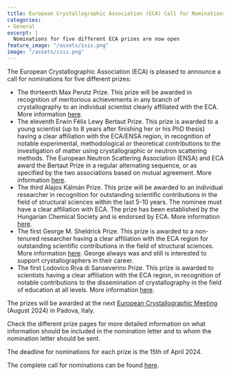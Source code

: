 ```yaml
---
title: European Crystallographic Association (ECA) Call for Nominations
categories: 
- General
excerpt: |
  Nominations for five different ECA prizes are now open
feature_image: "/assets/isis.png"
image: "/assets/isis.png"
---
```


The European Crystallographic Association (ECA) is pleased to announce a call for nominations for five different prizes:

- The thirteenth Max Perutz Prize. This prize will be awarded in recognition of meritorious achievements in any branch of crystallography to an individual scientist clearly affiliated with the ECA.  More information [here](https://ecanews.org/max-perutz-prize/).
- The eleventh Erwin Félix Lewy Bertaut Prize. This prize is awarded to a young scientist (up to 8 years after finishing her or his PhD thesis) having a clear affiliation with the ECA/ENSA region, in recognition of notable experimental, methodological or theoretical contributions to the investigation of matter using crystallographic or neutron scattering methods. The European Neutron Scattering Association (ENSA) and ECA award the Bertaut Prize in a regular alternating sequence, or as specified by the two associations based on mutual agreement. More information [here](https://ecanews.org/erwin-felix-lewy-bertaut-prize/).
- The third Alajos Kálmán Prize. This prize will be awarded to an individual researcher in recognition for outstanding scientific contributions in the field of structural sciences within the last 5-10 years. The nominee must have a clear affiliation with ECA. The prize has been established by the Hungarian Chemical Society and is endorsed by ECA. More information [here](https://ecanews.org/alajos-kalman-prize/).
- The first George M. Sheldrick Prize. This prize is awarded to a non-tenured researcher having a clear affiliation with the ECA region for outstanding scientific contributions in the field of structural sciences. More information [here](https://ecanews.org/prizes/george-m-sheldrick-prize/). George always was and still is interested to support crystallographers in their career.
- The first Lodovico Riva di Sanseverino Prize. This prize is awarded to scientists having a clear affiliation with the ECA region, in recognition of notable contributions to the dissemination of crystallography in the field of education at all levels. More information [here](https://ecanews.org/prizes/lodovico-riva-di-sanseverino-prize/).

The prizes will be awarded at the next [European Crystallographic Meeting](https://www.ecm34.org) (August 2024) in Padova, Italy.

Check the different prize pages for more detailed information on what information should be included in the nomination letter and to whom the nomination letter should be sent.

The deadline for nominations for each prize is the 15th of April 2024.

The complete call for nominations can be found [here](https://ecanews.org/blog/2024/02/06/call-for-nominations-for-five-eca-prizes/).
